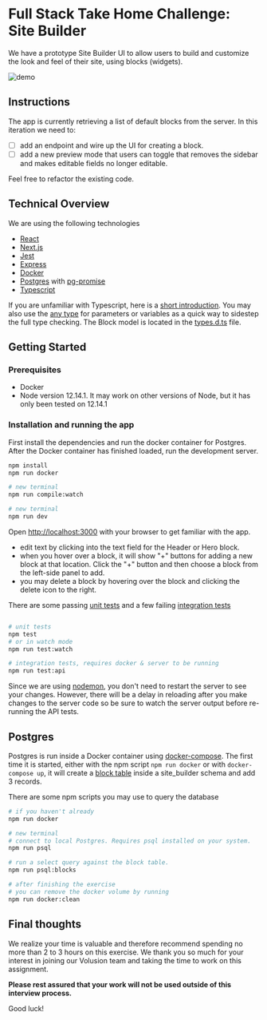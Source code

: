 # Full Stack Take Home Challenge: Site Builder

We have a prototype Site Builder UI to allow users to build and customize the look and feel of their site, using blocks (widgets).

![demo](docs/demo.gif)

## Instructions

The app is currently retrieving a list of default blocks from the server. In this iteration we need to:

- [ ] add an endpoint and wire up the UI for creating a block.
- [ ] add a new preview mode that users can toggle that removes the sidebar and makes editable fields no longer editable.

Feel free to refactor the existing code.

## Technical Overview

We are using the following technologies

- [React](https://reactjs.org/)
- [Next.js](https://nextjs.org/)
- [Jest](https://jestjs.io/)
- [Express](https://expressjs.com/)
- [Docker](https://www.docker.com/)
- [Postgres](https://www.postgresql.org/) with [pg-promise](https://github.com/vitaly-t/pg-promise#pg-promise)
- [Typescript](https://www.typescriptlang.org/index.html)

If you are unfamiliar with Typescript, here is a [short introduction](https://www.typescriptlang.org/docs/handbook/typescript-in-5-minutes.html). You may also use the [any type](https://www.typescriptlang.org/docs/handbook/basic-types.html#any) for parameters or variables as a quick way to sidestep the full type checking. The Block model is located in the [types.d.ts](src/types.d.ts) file.

## Getting Started

### Prerequisites

- Docker
- Node version 12.14.1. It may work on other versions of Node, but it has only been tested on 12.14.1

### Installation and running the app

First install the dependencies and run the docker container for Postgres. After the Docker container has finished loaded, run the development server.

```bash
npm install
npm run docker

# new terminal
npm run compile:watch

# new terminal
npm run dev
```

Open [http://localhost:3000](http://localhost:3000) with your browser to get familiar with the app.

- edit text by clicking into the text field for the Header or Hero block.
- when you hover over a block, it will show "+" buttons for adding a new block at that location. Click the "+" button and then choose a block from the left-side panel to add.
- you may delete a block by hovering over the block and clicking the delete icon to the right.

There are some passing [unit tests](src/__test__/) and a few failing [integration tests](src/server/__test__/index.test.ts)

```bash

# unit tests
npm test
# or in watch mode
npm run test:watch

# integration tests, requires docker & server to be running
npm run test:api
```

Since we are using [nodemon](https://nodemon.io/), you don't need to restart the server to see your changes. However, there will be a delay in reloading after you make changes to the server code so be sure to watch the server output before re-running the API tests.

## Postgres

Postgres is run inside a Docker container using [docker-compose](docker-compose.yml). The first time it is started, either with the npm script `npm run docker` or with `docker-compose up`, it will create a [block table](db/postgres/schema.sql) inside a site_builder schema and add 3 records.

There are some npm scripts you may use to query the database

```bash
# if you haven't already
npm run docker

# new terminal
# connect to local Postgres. Requires psql installed on your system.
npm run psql

# run a select query against the block table.
npm run psql:blocks

# after finishing the exercise
# you can remove the docker volume by running
npm run docker:clean
```

## Final thoughts

We realize your time is valuable and therefore recommend spending no more than 2 to 3 hours on this exercise. We thank you so much for your interest in joining our Volusion team and taking the time to work on this assignment.

**Please rest assured that your work will not be used outside of this interview process.**

Good luck!
